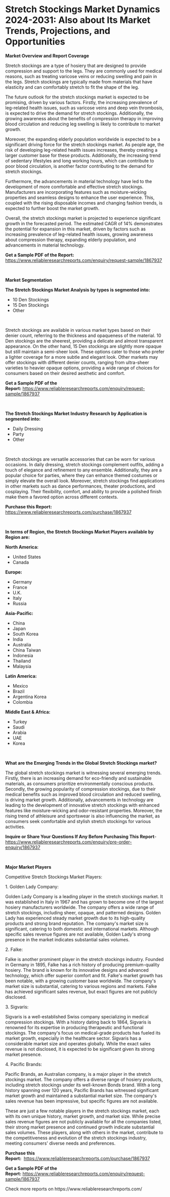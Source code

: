 <p><h1>Stretch Stockings Market Dynamics 2024-2031: Also about Its Market Trends, Projections, and Opportunities</h1></p><p><strong>Market Overview and Report Coverage</strong></p>
<p><p>Stretch stockings are a type of hosiery that are designed to provide compression and support to the legs. They are commonly used for medical reasons, such as treating varicose veins or reducing swelling and pain in the legs. Stretch stockings are typically made from materials that have elasticity and can comfortably stretch to fit the shape of the leg.</p><p>The future outlook for the stretch stockings market is expected to be promising, driven by various factors. Firstly, the increasing prevalence of leg-related health issues, such as varicose veins and deep vein thrombosis, is expected to drive the demand for stretch stockings. Additionally, the growing awareness about the benefits of compression therapy in improving blood circulation and reducing leg swelling is likely to contribute to market growth.</p><p>Moreover, the expanding elderly population worldwide is expected to be a significant driving force for the stretch stockings market. As people age, the risk of developing leg-related health issues increases, thereby creating a larger customer base for these products. Additionally, the increasing trend of sedentary lifestyles and long working hours, which can contribute to poor blood circulation, is another factor contributing to the demand for stretch stockings.</p><p>Furthermore, the advancements in material technology have led to the development of more comfortable and effective stretch stockings. Manufacturers are incorporating features such as moisture-wicking properties and seamless designs to enhance the user experience. This, coupled with the rising disposable incomes and changing fashion trends, is expected to further boost the market growth.</p><p>Overall, the stretch stockings market is projected to experience significant growth in the forecasted period. The estimated CAGR of 14% demonstrates the potential for expansion in this market, driven by factors such as increasing prevalence of leg-related health issues, growing awareness about compression therapy, expanding elderly population, and advancements in material technology.</p></p>
<p><strong>Get a Sample PDF of the Report:</strong> <a href="https://www.reliableresearchreports.com/enquiry/request-sample/1867937">https://www.reliableresearchreports.com/enquiry/request-sample/1867937</a></p>
<p>&nbsp;</p>
<p><strong>Market Segmentation</strong></p>
<p><strong>The Stretch Stockings Market Analysis by types is segmented into:</strong></p>
<p><ul><li>10 Den Stockings</li><li>15 Den Stockings</li><li>Other</li></ul></p>
<p>&nbsp;</p>
<p><p>Stretch stockings are available in various market types based on their denier count, referring to the thickness and opaqueness of the material. 10 Den stockings are the sheerest, providing a delicate and almost transparent appearance. On the other hand, 15 Den stockings are slightly more opaque but still maintain a semi-sheer look. These options cater to those who prefer a lighter coverage for a more subtle and elegant look. Other markets may offer stockings with different denier counts, ranging from ultra-sheer varieties to heavier opaque options, providing a wide range of choices for consumers based on their desired aesthetic and comfort.</p></p>
<p><strong>Get a Sample PDF of the Report:</strong>&nbsp;<a href="https://www.reliableresearchreports.com/enquiry/request-sample/1867937">https://www.reliableresearchreports.com/enquiry/request-sample/1867937</a></p>
<p>&nbsp;</p>
<p><strong>The Stretch Stockings Market Industry Research by Application is segmented into:</strong></p>
<p><ul><li>Daily Dressing</li><li>Party</li><li>Other</li></ul></p>
<p>&nbsp;</p>
<p><p>Stretch stockings are versatile accessories that can be worn for various occasions. In daily dressing, stretch stockings complement outfits, adding a touch of elegance and refinement to any ensemble. Additionally, they are a popular choice for parties, where they can enhance themed costumes or simply elevate the overall look. Moreover, stretch stockings find applications in other markets such as dance performances, theater productions, and cosplaying. Their flexibility, comfort, and ability to provide a polished finish make them a favored option across different contexts.</p></p>
<p><strong>Purchase this Report:</strong>&nbsp; <a href="https://www.reliableresearchreports.com/purchase/1867937">https://www.reliableresearchreports.com/purchase/1867937</a></p>
<p>&nbsp;</p>
<p><strong>In terms of Region, the Stretch Stockings Market Players available by Region are:</strong></p>
<p>
    <p> <strong> North America: </strong>
        <ul>
            <li>United States</li>
            <li>Canada</li>
        </ul>
        </p> 
    <p> <strong> Europe: </strong>
        <ul>
            <li>Germany</li>
            <li>France</li>
            <li>U.K.</li>
            <li>Italy</li>
            <li>Russia</li>
        </ul>
        </p> 
    <p> <strong> Asia-Pacific: </strong>
        <ul>
            <li>China</li>
            <li>Japan</li>
            <li>South Korea</li>
            <li>India</li>
            <li>Australia</li>
            <li>China Taiwan</li>
            <li>Indonesia</li>
            <li>Thailand</li>
            <li>Malaysia</li>
        </ul>
        </p> 
    <p> <strong> Latin America: </strong>
        <ul>
            <li>Mexico</li>
            <li>Brazil</li>
            <li>Argentina Korea</li>
            <li>Colombia</li>
        </ul>
        </p> 
    <p> <strong> Middle East & Africa: </strong>
        <ul>
            <li>Turkey</li>
            <li>Saudi</li>
            <li>Arabia</li>
            <li>UAE</li>
            <li>Korea</li>
        </ul>
    </p>
    </p>
<p>&nbsp;</p>
<p><strong>What are the Emerging Trends in the Global Stretch Stockings market?</strong></p>
<p><p>The global stretch stockings market is witnessing several emerging trends. Firstly, there is an increasing demand for eco-friendly and sustainable materials, as consumers prioritize environmentally conscious products. Secondly, the growing popularity of compression stockings, due to their medical benefits such as improved blood circulation and reduced swelling, is driving market growth. Additionally, advancements in technology are leading to the development of innovative stretch stockings with enhanced features like moisture-wicking and odor-resistant properties. Moreover, the rising trend of athleisure and sportswear is also influencing the market, as consumers seek comfortable and stylish stretch stockings for various activities.</p></p>
<p><strong>Inquire or Share Your Questions If Any Before Purchasing This Report</strong>- <a href="https://www.reliableresearchreports.com/enquiry/pre-order-enquiry/1867937">https://www.reliableresearchreports.com/enquiry/pre-order-enquiry/1867937</a></p>
<p>&nbsp;</p>
<p><strong>Major Market Players</strong></p>
<p><p>Competitive Stretch Stockings Market Players:</p><p>1. Golden Lady Company:</p><p>Golden Lady Company is a leading player in the stretch stockings market. It was established in Italy in 1967 and has grown to become one of the largest hosiery manufacturers worldwide. The company offers a wide range of stretch stockings, including sheer, opaque, and patterned designs. Golden Lady has experienced steady market growth due to its high-quality products and strong brand reputation. The company's market size is significant, catering to both domestic and international markets. Although specific sales revenue figures are not available, Golden Lady's strong presence in the market indicates substantial sales volumes.</p><p>2. Falke:</p><p>Falke is another prominent player in the stretch stockings industry. Founded in Germany in 1895, Falke has a rich history of producing premium-quality hosiery. The brand is known for its innovative designs and advanced technology, which offer superior comfort and fit. Falke's market growth has been notable, with a growing customer base worldwide. The company's market size is substantial, catering to various regions and markets. Falke has achieved significant sales revenue, but exact figures are not publicly disclosed.</p><p>3. Sigvaris:</p><p>Sigvaris is a well-established Swiss company specializing in medical compression stockings. With a history dating back to 1864, Sigvaris is renowned for its expertise in producing therapeutic and functional stockings. The company's focus on medical-grade products has fueled its market growth, especially in the healthcare sector. Sigvaris has a considerable market size and operates globally. While the exact sales revenue is not disclosed, it is expected to be significant given its strong market presence.</p><p>4. Pacific Brands:</p><p>Pacific Brands, an Australian company, is a major player in the stretch stockings market. The company offers a diverse range of hosiery products, including stretch stockings under its well-known Bonds brand. With a long history spanning over 120 years, Pacific Brands has witnessed significant market growth and maintained a substantial market size. The company's sales revenue has been impressive, but specific figures are not available.</p><p>These are just a few notable players in the stretch stockings market, each with its own unique history, market growth, and market size. While precise sales revenue figures are not publicly available for all the companies listed, their strong market presence and continued growth indicate substantial sales volumes. These players, along with others in the market, contribute to the competitiveness and evolution of the stretch stockings industry, meeting consumers' diverse needs and preferences.</p></p>
<p><strong>Purchase this Report:</strong>&nbsp;&nbsp;<a href="https://www.reliableresearchreports.com/purchase/1867937">https://www.reliableresearchreports.com/purchase/1867937</a></p>
<p></p>
<p><strong>Get a Sample PDF of the Report:</strong>&nbsp;<a href="https://www.reliableresearchreports.com/enquiry/request-sample/1867937">https://www.reliableresearchreports.com/enquiry/request-sample/1867937</a></p>
<p>Check more reports on https://www.reliableresearchreports.com/</p>